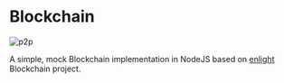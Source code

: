 # Blockchain

![p2p](https://enlight.nyc/img/blockchain.jpeg)

A simple, mock Blockchain implementation in NodeJS based on [enlight](https://enlight.nyc/blockchain#project) Blockchain project.
